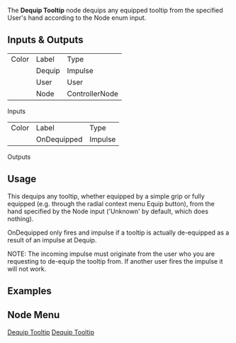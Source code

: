 <languages></languages> <translate> The **Dequip Tooltip** node dequips
any equipped tooltip from the specified User's hand according to the
Node enum input.

## Inputs & Outputs

|       |        |                |
|-------|--------|----------------|
| Color | Label  | Type           |
|       | Dequip | Impulse        |
|       | User   | User           |
|       | Node   | ControllerNode |

Inputs

|       |             |         |
|-------|-------------|---------|
| Color | Label       | Type    |
|       | OnDequipped | Impulse |

Outputs

## Usage

This dequips any tooltip, whether equipped by a simple grip or fully
equipped (e.g. through the radial context menu Equip button), from the
hand specified by the Node input ('Unknown' by default, which does
nothing).

OnDequipped only fires and impulse if a tooltip is actually de-equipped
as a result of an impulse at Dequip.

NOTE: The incoming impulse must originate from the user who you are
requesting to de-equip the tooltip from. If another user fires the
impulse it will not work.

## Examples

## Node Menu

</translate>

[Dequip Tooltip](Category:Protoflux{{#translation:}} "wikilink") [Dequip
Tooltip](Category:Protoflux:Tools{{#translation:}} "wikilink")